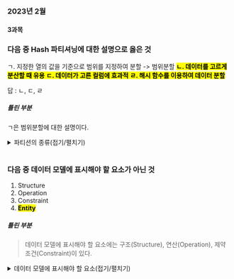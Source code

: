 ### 2023년 2월


#### 3과목

### 다음 중 Hash 파티셔닝에 대한 설명으로 옳은 것
ㄱ. 지정한 열의 값을 기준으로 범위를 지정하여 분할 -> 범위분할
<mark> **ㄴ. 데이터를 고르게 분산할 때 유용** </mark>
<mark> **ㄷ. 데이터가 고른 컬럼에 효과적** </mark>
<mark> **ㄹ. 해시 함수를 이용하여 데이터 분할** </mark>

답 : ㄴ, ㄷ, ㄹ

##### 틀린 부분
ㄱ은 범위분할에 대한 설명이다.

<details>
<summary>파티션의 종류(접기/펼치기)</summary>
  
<!-- summary 아래 한칸 공백 두어야함 -->
> #### 파티션의 종류 
- 파티션의 종류는 파티셔닝 방식에 따라 `범위 분할`, `해시 분할`, `조합 분할`, `목록 분할`, `라운드 로빈 분할` 등으로 나뉜다.

##### 범위 분할 (Range Partitioning)
- <mark>**지정한 열의 값을 기준으로 범위를 지정하여 분할**한다.(일별, 월별, 분기별 등)</mark>
  
##### 해시분할 (Hash Partitioning)
- <mark>**해시 함수를 적용한 결과 값에 따라 데이터를 분할한다.**</mark>
- 특정 파티션에 데이터가 집중되는 범위 분할의 단점을 보완한 것으로, <mark>**데이터를 고르게 분산할 때 유용**</mark>하다.
- 특정 데이터가 어디에 있는지 판단할 수 없다.
- 고객번호, 주민번호 등과 같이 <mark>**데이터가 고른 컬럼에 효과적**</mark>이다.

##### 조합 분할 (Composite Partitioning)
- 범위 분할로 분할한 다음 해시 함수를 적용하여 다시 분할하는 방식이다.
- 범위 분할한 파티션이 너무 커서 관리가 어려울 때 유용하다.

##### 목록 분할 (List Partitioning)
- 지정한 열 값에 대한 목록을 만들어 이를 기준으로 분할한다.('국가'라는 열에 '한국', '미국', '일본'이 있는 경우 '미국'을 제외할 목적으로 '아시아'라는 목록을 만들어 분할함

##### 라운드 로빈 분할(Round Robin Partitioning)
- 레코드를 균일하게 분배하는 방식이다.
- 각 레코드가 순차적으로 분배되며, 기본키가 필요없다.

</details>

#

### 다음 중 데이터 모델에 표시해야 할 요소가 아닌 것
1. Structure
2. Operation
3. Constraint
4. <mark>**Entity**</mark>

##### 틀린 부분
> 데이터 모델에 표시해야 할 요소에는 구조(Structure), 연산(Operation), 제약 조건(Constraint)이 있다.

<details>
<summary>데이터 모델에 표시해야 할 요소(접기/펼치기)</summary>
  
<!-- summary 아래 한칸 공백 두어야함 -->
`구조(Structure)` : 논리적으로 표현된 개체 타입들 간의 관계로서 데이터 구조 및 정적 성질을 표현합니다.
`연산(Operation)` : 데이터베이스에 저정된 실제 데이터를 처리하는 작업에 대한 명세로서 데이터베이스를 조작하는 기본 도구입니다.
`제약 조건(Constraint)` : 데이터베이스에 저장될 수 있는 실제 데이터의 논리적인 제약 조건입니다.
</details>
